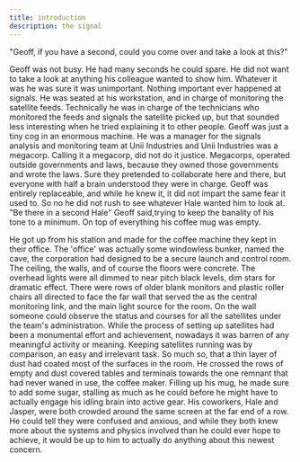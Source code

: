 ```yaml
---
title: introduction
description: the signal
---
```


"Geoff, if you have a second, could you come over and take a look at this?"

Geoff was not busy. He had many seconds he could spare. He did not want to take a look at anything his colleague wanted to show him. Whatever it was he was sure it was unimportant. Nothing important ever happened at signals. He was seated at his workstation, and in charge of monitoring the satellite feeds. Technically he was in charge of the technicians who monitored the feeds and signals the satellite picked up, but that sounded less interesting when he tried explaining it to other people. Geoff was just a tiny cog in an enormous machine. He was a manager for the signals analysis and monitoring team at Unii Industries and Unii Industries was a megacorp. Calling it a megacorp, did not do it justice. Megacorps, operated outside governments and laws, because they owned those governments and wrote the laws. Sure they pretended to collaborate here and there, but everyone with half a brain understood they were in charge. Geoff was entirely replaceable, and while he knew it, it did not impart the same fear it used to. So no he did not rush to see whatever Hale wanted him to look at. "Be there in a second Hale" Geoff said,trying to keep the banality of his tone to a minimum. On top of everything his coffee mug was empty.

He got up from his station and made for the coffee machine they kept in their office. The 'office' was actually some windowless bunker, named the cave, the corporation had designed to be a secure launch and control room. The ceiling, the walls, and of course the floors were concrete. The overhead lights were all dimmed to near pitch black levels, dim stars for dramatic effect. There were rows of older blank monitors and plastic roller chairs all directed to face the far wall that served the as the central monitoring link, and the main light source for the room. On the wall someone could observe the status and courses for all the satellites under the team's administration. While the process of setting up satellites had been a monumental effort and achievement, nowadays it was barren of any meaningful activity or meaning. Keeping satellites running was by comparison, an easy and irrelevant task. So much so, that a thin layer of dust had coated most of the surfaces in the room. He crossed the rows of empty and dust covered tables and terminals towards the one remnant that had never waned in use, the coffee maker. Filling up his mug, he made sure to add some sugar, stalling as much as he could before he might have to actually engage his idling brain into active gear. His coworkers, Hale and Jasper, were both crowded around the same screen at the far end of a row. He could tell they were confused and anxious, and while they both knew more about the systems and physics involved than he could ever hope to achieve, it would be up to him to actually do anything about this newest concern.